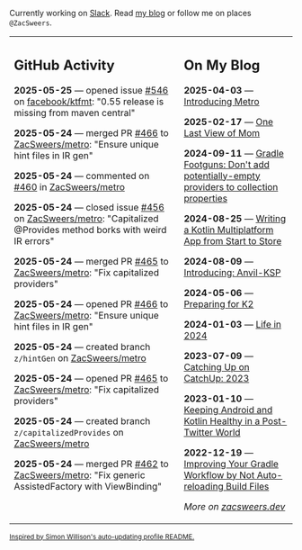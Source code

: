 Currently working on [Slack](https://slack.com/). Read [my blog](https://zacsweers.dev/) or follow me on places `@ZacSweers`.

<table><tr><td valign="top" width="60%">

## GitHub Activity
<!-- githubActivity starts -->
**2025-05-25** — opened issue [#546](https://github.com/facebook/ktfmt/issues/546) on [facebook/ktfmt](https://github.com/facebook/ktfmt): "0.55 release is missing from maven central"

**2025-05-24** — merged PR [#466](https://github.com/ZacSweers/metro/pull/466) to [ZacSweers/metro](https://github.com/ZacSweers/metro): "Ensure unique hint files in IR gen"

**2025-05-24** — commented on [#460](https://github.com/ZacSweers/metro/issues/460#issuecomment-2907245348) in [ZacSweers/metro](https://github.com/ZacSweers/metro)

**2025-05-24** — closed issue [#456](https://github.com/ZacSweers/metro/issues/456) on [ZacSweers/metro](https://github.com/ZacSweers/metro): "Capitalized @Provides method borks with weird IR errors"

**2025-05-24** — merged PR [#465](https://github.com/ZacSweers/metro/pull/465) to [ZacSweers/metro](https://github.com/ZacSweers/metro): "Fix capitalized providers"

**2025-05-24** — opened PR [#466](https://github.com/ZacSweers/metro/pull/466) to [ZacSweers/metro](https://github.com/ZacSweers/metro): "Ensure unique hint files in IR gen"

**2025-05-24** — created branch `z/hintGen` on [ZacSweers/metro](https://github.com/ZacSweers/metro)

**2025-05-24** — opened PR [#465](https://github.com/ZacSweers/metro/pull/465) to [ZacSweers/metro](https://github.com/ZacSweers/metro): "Fix capitalized providers"

**2025-05-24** — created branch `z/capitalizedProvides` on [ZacSweers/metro](https://github.com/ZacSweers/metro)

**2025-05-24** — merged PR [#462](https://github.com/ZacSweers/metro/pull/462) to [ZacSweers/metro](https://github.com/ZacSweers/metro): "Fix generic AssistedFactory with ViewBinding"
<!-- githubActivity ends -->
</td><td valign="top" width="40%">

## On My Blog
<!-- blog starts -->
**2025-04-03** — [Introducing Metro](https://www.zacsweers.dev/introducing-metro/)

**2025-02-17** — [One Last View of Mom](https://www.zacsweers.dev/one-last-view-of-mom/)

**2024-09-11** — [Gradle Footguns: Don't add potentially-empty providers to collection properties](https://www.zacsweers.dev/gradle-footgun-adding-empty-providers-to-collection-properties/)

**2024-08-25** — [Writing a Kotlin Multiplatform App from Start to Store](https://www.zacsweers.dev/writing-a-kotlin-multiplatform-app-from-start-to-store/)

**2024-08-09** — [Introducing: Anvil-KSP](https://www.zacsweers.dev/introducing-anvil-ksp/)

**2024-05-06** — [Preparing for K2](https://www.zacsweers.dev/preparing-for-k2/)

**2024-01-03** — [Life in 2024](https://www.zacsweers.dev/life-in-2024/)

**2023-07-09** — [Catching Up on CatchUp: 2023](https://www.zacsweers.dev/catching-up-on-catchup-2023/)

**2023-01-10** — [Keeping Android and Kotlin Healthy in a Post-Twitter World](https://www.zacsweers.dev/keeping-android-healthy/)

**2022-12-19** — [Improving Your Gradle Workflow by Not Auto-reloading Build Files](https://www.zacsweers.dev/improving-your-workflow-by-not-auto-reloading-build-files/)
<!-- blog ends -->
_More on [zacsweers.dev](https://zacsweers.dev/)_
</td></tr></table>

<sub><a href="https://simonwillison.net/2020/Jul/10/self-updating-profile-readme/">Inspired by Simon Willison's auto-updating profile README.</a></sub>